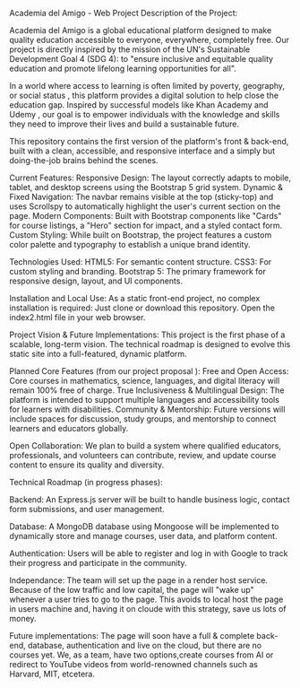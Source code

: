 Academia del Amigo - Web Project
Description of the Project:

Academia del Amigo is a global educational platform designed to make quality education accessible to everyone, everywhere, completely free. Our project is directly inspired by the mission of the UN's Sustainable Development Goal 4 (SDG 4): to "ensure inclusive and equitable quality education and promote lifelong learning opportunities for all".


In a world where access to learning is often limited by poverty, geography, or social status , this platform provides a digital solution to help close the education gap. Inspired by successful models like Khan Academy and Udemy , our goal is to empower individuals with the knowledge and skills they need to improve their lives and build a sustainable future.


This repository contains the first version of the platform's front & back-end, built with a clean, accessible, and responsive interface and a simply but doing-the-job brains behind the scenes.

Current Features:
Responsive Design: The layout correctly adapts to mobile, tablet, and desktop screens using the Bootstrap 5 grid system.
Dynamic & Fixed Navigation: The navbar remains visible at the top (sticky-top) and uses Scrollspy to automatically highlight the user's current section on the page.
Modern Components: Built with Bootstrap components like "Cards" for course listings, a "Hero" section for impact, and a styled contact form.
Custom Styling: While built on Bootstrap, the project features a custom color palette and typography to establish a unique brand identity.


Technologies Used:
HTML5: For semantic content structure.
CSS3: For custom styling and branding.
Bootstrap 5: The primary framework for responsive design, layout, and UI components.


Installation and Local Use:
As a static front-end project, no complex installation is required:
Just clone or download this repository.
Open the index2.html file in your web browser.


Project Vision & Future Implementations:
This project is the first phase of a scalable, long-term vision. The technical roadmap is designed to evolve this static site into a full-featured, dynamic platform.


Planned Core Features (from our project proposal ):
Free and Open Access: Core courses in mathematics, science, languages, and digital literacy will remain 100% free of charge.
True Inclusiveness & Multilingual Design: The platform is intended to support multiple languages and accessibility tools for learners with disabilities.
Community & Mentorship: Future versions will include spaces for discussion, study groups, and mentorship to connect learners and educators globally.


Open Collaboration: 
We plan to build a system where qualified educators, professionals, and volunteers can contribute, review, and update course content to ensure its quality and diversity.


Technical Roadmap (in progress phases):

Backend: An Express.js server will be built to handle business logic, contact form submissions, and user management.

Database: A MongoDB database using Mongoose will be implemented to dynamically store and manage courses, user data, and platform content.

Authentication: Users will be able to register and log in with Google to track their progress and participate in the community.

Independance: The team will set up the page in a render host service. Because of the low traffic and low capital, the page will "wake up" whenever a user tries to go to the page. This avoids to local host the page in users machine and, having it on cloude with this strategy, save us lots of money.


Future implementations:
The page will soon have a full & complete back-end, database, authentication and live on the cloud, but there are no courses yet. We, as a team, have two options,create courses from AI or redirect to YouTube videos from world-renowned channels such as Harvard, MIT, etcetera. 
